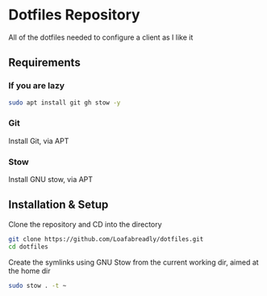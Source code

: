 # Dotfiles Repository
All of the dotfiles needed to configure a client as I like it

## Requirements

### If you are lazy
```bash
sudo apt install git gh stow -y
```
### Git
Install Git, via APT

### Stow
Install GNU stow, via APT

## Installation & Setup

Clone the repository and CD into the directory
```bash
git clone https://github.com/Loafabreadly/dotfiles.git
cd dotfiles
```

Create the symlinks using GNU Stow from the current working dir, aimed at the home dir
```bash
sudo stow . -t ~
```
